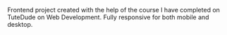 Frontend project created with the help of the course I have completed on TuteDude on Web Development.
Fully responsive for both mobile and desktop.
